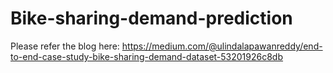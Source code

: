 # Bike-sharing-demand-prediction

Please refer the blog here: https://medium.com/@ulindalapawanreddy/end-to-end-case-study-bike-sharing-demand-dataset-53201926c8db
